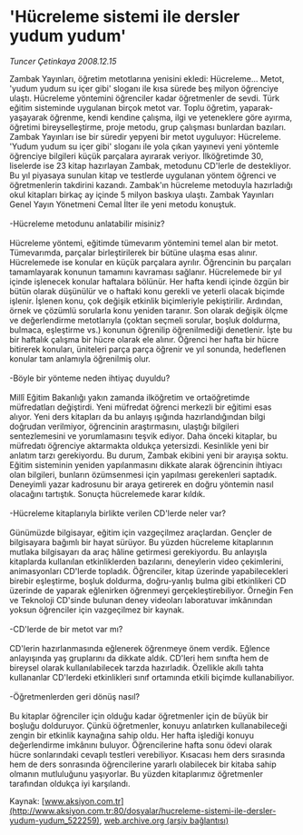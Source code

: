 # 'Hücreleme sistemi ile dersler yudum yudum'

*Tuncer Çetinkaya 2008.12.15*

<div class="pNewsDetailMainContent ctx_content" itemprop="articleBody">
 Zambak Yayınları, öğretim metotlarına yenisini ekledi: Hücreleme... Metot, 'yudum yudum su içer gibi' sloganı ile kısa sürede beş milyon öğrenciye ulaştı. Hücreleme yöntemini öğrenciler kadar öğretmenler de sevdi. Türk eğitim sisteminde uygulanan birçok metot var. Toplu öğretim, yaparak-yaşayarak öğrenme, kendi kendine çalışma, ilgi ve yeteneklere göre ayırma, öğretimi bireyselleştirme, proje metodu, grup çalışması bunlardan bazıları. Zambak Yayınları ise bir süredir yepyeni bir metot uyguluyor: Hücreleme. 'Yudum yudum su içer gibi' sloganı ile yola çıkan yayınevi yeni yöntemle öğrenciye bilgileri küçük parçalara ayırarak veriyor. İlköğretimde 30, liselerde ise 23 kitap hazırlayan Zambak, metodunu CD'lerle de destekliyor. Bu yıl piyasaya sunulan kitap ve testlerde uygulanan yöntem öğrenci ve öğretmenlerin takdirini kazandı. Zambak'ın hücreleme metoduyla hazırladığı okul kitapları birkaç ay içinde 5 milyon baskıya ulaştı. Zambak Yayınları Genel Yayın Yönetmeni Cemal İlter ile yeni metodu konuştuk.
 <br/>
 <br/>
 -Hücreleme metodunu anlatabilir misiniz?
 <br/>
 <br/>
 Hücreleme yöntemi, eğitimde tümevarım yöntemini temel alan bir metot. Tümevarımda, parçalar birleştirilerek bir bütüne ulaşma esas alınır. Hücrelemede ise konular en küçük parçalara ayrılır. Öğrencinin bu parçaları tamamlayarak konunun tamamını kavraması sağlanır. Hücrelemede bir yıl içinde işlenecek konular haftalara bölünür. Her hafta kendi içinde özgün bir bütün olarak düşünülür ve o haftaki konu gerekli ve yeterli olacak biçimde işlenir. İşlenen konu, çok değişik etkinlik biçimleriyle pekiştirilir. Ardından, örnek ve çözümlü sorularla konu yeniden taranır. Son olarak değişik ölçme ve değerlendirme metotlarıyla (çoktan seçmeli sorular, boşluk doldurma, bulmaca, eşleştirme vs.) konunun öğrenilip öğrenilmediği denetlenir. İşte bu bir haftalık çalışma bir hücre olarak ele alınır. Öğrenci her hafta bir hücre bitirerek konuları, üniteleri parça parça öğrenir ve yıl sonunda, hedeflenen konular tam anlamıyla öğrenilmiş olur.
 <br/>
 <br/>
 -Böyle bir yönteme neden ihtiyaç duyuldu?
 <br/>
 <br/>
 Millî Eğitim Bakanlığı yakın zamanda ilköğretim ve ortaöğretimde müfredatları değiştirdi. Yeni müfredat öğrenci merkezli bir eğitimi esas alıyor. Yeni ders kitapları da bu anlayış ışığında hazırlandığından bilgi doğrudan verilmiyor, öğrencinin araştırmasını, ulaştığı bilgileri sentezlemesini ve yorumlamasını teşvik ediyor. Daha önceki kitaplar, bu müfredatı öğrenciye aktarmakta oldukça yetersizdi. Kesinlikle yeni bir anlatım tarzı gerekiyordu. Bu durum, Zambak ekibini yeni bir arayışa soktu. Eğitim sisteminin yeniden yapılanmasını dikkate alarak öğrencinin ihtiyacı olan bilgileri, bunların özümsenmesi için yapılması gerekenleri saptadık. Deneyimli yazar kadrosunu bir araya getirerek en doğru yöntemin nasıl olacağını tartıştık. Sonuçta hücrelemede karar kıldık.
 <br/>
 <br/>
 -Hücreleme kitaplarıyla birlikte verilen CD'lerde neler var?
 <br/>
 <br/>
 Günümüzde bilgisayar, eğitim için vazgeçilmez araçlardan. Gençler de bilgisayara bağımlı bir hayat sürüyor. Bu yüzden hücreleme kitaplarının mutlaka bilgisayarı da araç hâline getirmesi gerekiyordu. Bu anlayışla kitaplarda kullanılan etkinliklerden bazılarını, deneylerin video çekimlerini, animasyonları CD'lerde topladık. Öğrenciler, kitap üzerinde yapabilecekleri birebir eşleştirme, boşluk doldurma, doğru-yanlış bulma gibi etkinlikeri CD üzerinde de yaparak eğlenirken öğrenmeyi gerçekleştirebiliyor. Örneğin Fen ve Teknoloji CD'sinde bulunan deney videoları laboratuvar imkânından yoksun öğrenciler için vazgeçilmez bir kaynak.
 <br/>
 <br/>
 -CD'lerde de bir metot var mı?
 <br/>
 <br/>
 CD'lerin hazırlanmasında eğlenerek öğrenmeye önem verdik. Eğlence anlayışında yaş gruplarını da dikkate aldık. CD'leri hem sınıfta hem de bireysel olarak kullanılabilecek tarzda hazırladık. Özellikle akıllı tahta kullananlar CD'lerdeki etkinlikleri sınıf ortamında etkili biçimde kullanabiliyor.
 <br/>
 <br/>
 -Öğretmenlerden geri dönüş nasıl?
 <br/>
 <br/>
 Bu kitaplar öğrenciler için olduğu kadar öğretmenler için de büyük bir boşluğu dolduruyor. Çünkü öğretmenler, konuyu anlatırken kullanabileceği zengin bir etkinlik kaynağına sahip oldu. Her hafta işlediği konuyu değerlendirme imkânını buluyor. Öğrencilerine hafta sonu ödevi olarak hücre sonlarındaki cevaplı testleri verebiliyor. Kısacası hem ders sırasında hem de ders sonrasında öğrencilerine yararlı olabilecek bir kitaba sahip olmanın mutluluğunu yaşıyorlar. Bu yüzden kitaplarımız öğretmenler tarafından oldukça iyi karşılandı.
 <br/>
</div>


Kaynak: [www.aksiyon.com.tr](http://www.aksiyon.com.tr:80/dosyalar/hucreleme-sistemi-ile-dersler-yudum-yudum_522259), [web.archive.org (arşiv bağlantısı)](http://web.archive.org/web/20160115003407/http://www.aksiyon.com.tr:80/dosyalar/hucreleme-sistemi-ile-dersler-yudum-yudum_522259)
